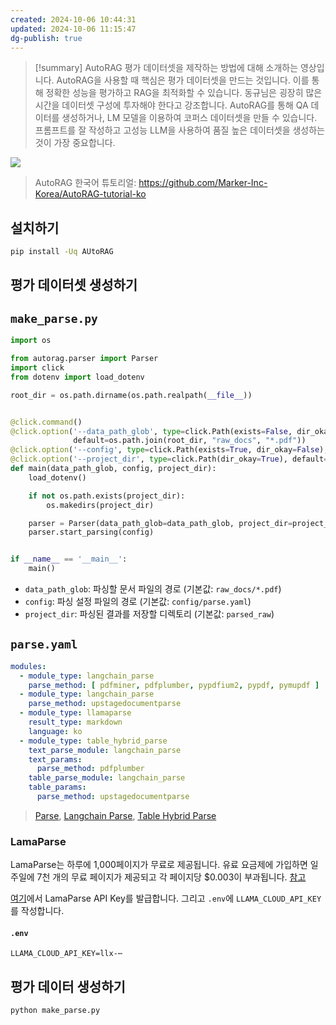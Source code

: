 ```yaml
---
created: 2024-10-06 10:44:31
updated: 2024-10-06 11:15:47
dg-publish: true
---
```


> [!summary]
> AutoRAG 평가 데이터셋을 제작하는 방법에 대해 소개하는 영상입니다.
> AutoRAG을 사용할 때 핵심은 평가 데이터셋을 만드는 것입니다.
> 이를 통해 정확한 성능을 평가하고 RAG을 최적화할 수 있습니다.
> 동규님은 굉장히 많은 시간을 데이터셋 구성에 투자해야 한다고 강조합니다.
> AutoRAG를 통해 QA 데이터를 생성하거나, LM 모델을 이용하여 코퍼스 데이터셋을 만들 수 있습니다.
> 프롬프트를 잘 작성하고 고성능 LLM을 사용하여 품질 높은 데이터셋을 생성하는 것이 가장 중요합니다.

![](https://www.youtube.com/watch?v=l1j4QUELLNY)
> AutoRAG 한국어 튜토리얼: https://github.com/Marker-Inc-Korea/AutoRAG-tutorial-ko

## 설치하기

```sh
pip install -Uq AUtoRAG
```

## 평가 데이터셋 생성하기
## `make_parse.py`
```python
import os

from autorag.parser import Parser
import click
from dotenv import load_dotenv

root_dir = os.path.dirname(os.path.realpath(__file__))


@click.command()
@click.option('--data_path_glob', type=click.Path(exists=False, dir_okay=True),
			  default=os.path.join(root_dir, "raw_docs", "*.pdf"))
@click.option('--config', type=click.Path(exists=True, dir_okay=False), default=os.path.join(root_dir, "config", "parse.yaml"))
@click.option('--project_dir', type=click.Path(dir_okay=True), default=os.path.join(root_dir, "parsed_raw"))
def main(data_path_glob, config, project_dir):
	load_dotenv()

	if not os.path.exists(project_dir):
		os.makedirs(project_dir)

	parser = Parser(data_path_glob=data_path_glob, project_dir=project_dir)
	parser.start_parsing(config)


if __name__ == '__main__':
	main()
```

- `data_path_glob`: 파싱할 문서 파일의 경로 (기본값: `raw_docs/*.pdf`)
- `config`: 파싱 설정 파일의 경로 (기본값: `config/parse.yaml`)
- `project_dir`: 파싱된 결과를 저장할 디렉토리 (기본값: `parsed_raw`)

## `parse.yaml`

```yaml
modules:
  - module_type: langchain_parse
    parse_method: [ pdfminer, pdfplumber, pypdfium2, pypdf, pymupdf ]
  - module_type: langchain_parse
    parse_method: upstagedocumentparse
  - module_type: llamaparse
    result_type: markdown
    language: ko
  - module_type: table_hybrid_parse
    text_parse_module: langchain_parse
    text_params:
      parse_method: pdfplumber
    table_parse_module: langchain_parse
    table_params:
      parse_method: upstagedocumentparse
```
> [Parse](https://docs.auto-rag.com/data_creation/parse/parse.html), [Langchain Parse](https://docs.auto-rag.com/data_creation/parse/langchain_parse.html), [Table Hybrid Parse](https://docs.auto-rag.com/data_creation/parse/table_hybrid_parse.html)

### LamaParse

LamaParse는 하루에 1,000페이지가 무료로 제공됩니다. 유료 요금제에 가입하면 일주일에 7천 개의 무료 페이지가 제공되고 각 페이지당 $0.003이 부과됩니다. [참고](https://docs.llamaindex.ai/en/stable/llama_cloud/llama_parse/)

[여기](https://cloud.llamaindex.ai/api-key)에서 LamaParse API Key를 발급합니다. 그리고 `.env`에 `LLAMA_CLOUD_API_KEY` 를 작성합니다.

#### `.env`
```properties
LLAMA_CLOUD_API_KEY=llx-⋯
```

## 평가 데이터 생성하기

```sh
python make_parse.py
```